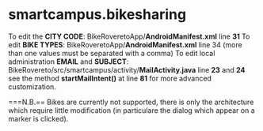 smartcampus.bikesharing
=======================

To edit the **CITY CODE**: BikeRoveretoApp/**AndroidManifest.xml** line **31**
To edit  **BIKE TYPES**: BikeRoveretoApp/**AndroidManifest.xml** line 34 (more than one values must be separated with a comma)
To edit local administration **EMAIL** and **SUBJECT**: BikeRovereto/src/smartcampus/activity/**MailActivity.java** line **23** and **24**
see the method **startMailIntent()** at line **81** for more advanced customization.
   

===N.B.==
Bikes are currently not supported, there is only the architecture which require little modification (in particulare the dialog which appear on a marker is clicked).
